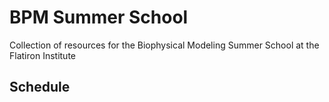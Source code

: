 # BPM Summer School
Collection of resources for the Biophysical Modeling Summer School at the Flatiron Institute

## Schedule
